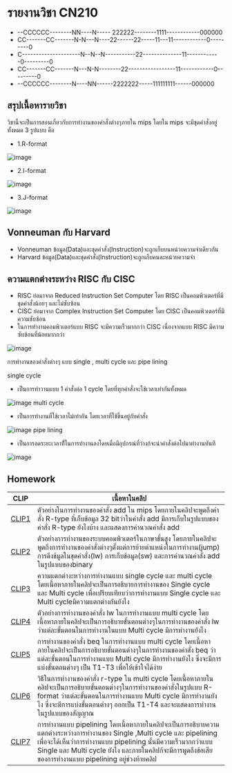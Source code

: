 # รายงานวิชา CN210
* --CCCCCC--------NN----N-----  222222--------1111------------000000
* CC-------CC-------N-N---N----22------22-----11---11------------0---------0
* C---------------------N--N--N-----------22--------------11------------0---------0
* CC-------CC-------N---N-N--------22-----------------11------------0---------0
* --CCCCCC--------N----NN------2222222-----111111111------000000
## สรุปเนื้อหารายวิชา
วิชานี้จะเป็นการสอนเกี่ยวกับการทำงานของคำสั่งต่างๆภายใน mips โดยใน mips จะมีชุดคำสั่งอยู่ทั้งหมด 3 รูปแบบ คือ 
* 1.R-format

![image](http://4.bp.blogspot.com/-Ui0mt4h44s8/Up2nvk3iU3I/AAAAAAAAAPY/sF4haVYx6BE/s1600/1.png)

* 2.I-format

![image](http://4.bp.blogspot.com/-SrDyDKDbxJ8/Up2oHmwtNEI/AAAAAAAAAPg/9i686ypFdCg/s1600/3.png)

* 3.J-format

![image](http://1.bp.blogspot.com/-MqcOl_V2rSw/Up2okUK7aNI/AAAAAAAAAPo/R5iPs60F8Y0/s1600/2.png)

## Vonneuman กับ Harvard
* Vonneuman ข้อมูล(Data)และชุดคำสั่ง(Instruction)จะถูกเก็บบนหน่วยความจำเดียวกัน
* Harvard ข้อมูล(Data)และชุดคำสั่ง(Instruction)จะถูกเก็บคนละหน่วยความจำ

## ความแตกต่างระหว่าง RISC กับ CISC
* RISC ย่อมาจาก Reduced Instruction Set Computer โดย RISC เป็นคอมพิวเตอร์ที่มีชุดคำสั่งน้อยๆ และไม่ซับซ้อน
* CISC ย่อมาจาก Complex Instruction Set Computer โดย CISC เป็นคอมพิวเตอร์ที่มีความซับซ้อน
* ในการทำงานคอมพิวเตอร์แบบ RISC จะมีความเร็วมากกว่า CISC เนื่องจากแบบ RISC มีความซับซ้อนที่น้อยมากกว่า

![image](https://2.bp.blogspot.com/-PAHTUSBJA8s/Wzck5pNEhbI/AAAAAAAAAN4/NvbTkpo17dwrH6LM6XmKZEJtkYUINBxLQCLcBGAs/s1600/Capture.PNG)

การทำงานของคำสั่งต่างๆ แบบ single , multi cycle และ pipe lining

single cycle
* เป็นการทำวานแบบ 1 คำสั่งต่อ 1 cycle โดยที่ทุกคำสั่งจะใช้เวลาเท่ากันทั้งหมด

![image](https://camo.githubusercontent.com/647f042b60fb2e9bb9484b6bdb40f8d65f35e6ad/68747470733a2f2f7777772e636973652e75666c2e6564752f7e6d73737a2f436f6d704f72672f466967757265342e31312d4d4950536461746170617468522d6c6f642d6265712e676966)
multi cycle
* เป็นการทำงานที่ใช้เวลาไม่เท่ากัน โดยเวลาที่ใช้ขึ้นอยู่กับคำสั่ง

![image](https://camo.githubusercontent.com/3a759f503101d7359e3b9e88a79a64b022814d5a/68747470733a2f2f692e696d6775722e636f6d2f6d5758485770542e706e67)
pipe lining
* เป็นการลดระยะเวลาที่้ในการทำงานลงโดยเมื่อมีอุปกรณ์ที่ว่างก้จะนำคำสั่งต่อไปมาทำงานทันที

![image](http://2.bp.blogspot.com/-4YXOlZ30iCQ/UKTYR4Y4FLI/AAAAAAAAAGk/pCdSkaaazVA/s1600/02-What-is-pipelining-02.png)

## Homework

|CLIP|เนื้อหาในคลิป|
|-----|-----------------------------------------------------------------------------------------------------------------------------------------------|
|[CLIP1](https://youtu.be/VZFLH8Wq3IA)|ตัวอย่างในการทำงานของคำสั่ง add ใน mips โดยภายในคลิปจะพูดถึงคำสั่ง R-type ที่เก็บข้อมูล 32 bitว่าในคำสั่ง add มีการเก็บในรูปแบบของคำสั่ง R-type ยังไงบ้าง และแสดงการคำนวณคำสั่ง add|
|[CLIP2](https://youtu.be/CYYIpdiYHF8)|ตัวอย่างการทำงานของระบบคอมพิวเตอร์ในภาษาขั้นสูง โดยภายในคลิปจะพูดถึงการทำงานของคำสั่งต่างๆตั้งแต่การย้ายตำแหน่งในการทำงาน(jump) การดึงข้มูลในชุดคำสั่ง(lw) การเก็บข้อมูล(sw) และการคำนวณคำสั่ง add ในรูปแบบของbinary|
|[CLIP3](https://youtu.be/N3aXtqCpFQU)|ความแตกต่างะหว่างการทำงานแบบ single cycle และ multi cycle โดยเนื้อหาภายในคลิปจะเป็นการอธิบายการทำงานของ Single cycle และ Multi cycle เพื่อเปรียบเทียบว่าการทำงานแบบ Single cycle และ Multi cycleมีความแตกต่างกันยังไง|
|[CLIP4](https://youtu.be/8Pwj3uYp1AM)|ตัวอย่างการทำงานของคำสั่ง lw ในการทำงานแบบ multi cycle โดยเนื้อหาภายในคลิปจะเป็นการอธิบายขั้นตอนต่างๆในการทำงานของคำสั่ง lw ว่าแต่ละขั้นตอนในการทำงานในแบบ Multi cycle มีการทำงานยังไง|
|[CLIP5](https://youtu.be/Ckm_JZbouUE)|การทำงานของคำสั่ง beq ในการทำงานแบบ multi cycle โดยเนื้อหาภายในคลิปจะเป็นการอธิบายขั้นตอนต่างๆในการทำงานของคำสั่ง beq ว่าแต่ละขั้นตอนในการทำงานแบบ Multi cycle มีการทำงานยังไง ซึ่งจะมีการแบ่งขั้นตอนต่างๆ เป็น T1-T3 เพื่อให้เข้าใจได้ง่าย|
|[CLIP6](https://youtu.be/f7Kut2O65Ig)|วิธีในการทำงานของคำสั่ง r-type ใน multi cycle โดยเนื้อหาภายในคลิปจะเป็นการอธิบายขั้นตอนต่างๆในการทำงานของคำสั่งในรูปแบบ R-format ว่าแต่ละขั้นตอนในการทำงานแบบ Multi cycle มีการทำงานยังไง ซึ่งจะมีการแบ่งขั้นตอนต่างๆ ออกเป็น T1-T4 และจะแสดงการทำงานในรูปแบบของสัญญาณ|
|[CLIP7](https://youtu.be/vvQ5upcfwJA)|การทำงานแบบ pipelining โดยเนื้อหาภายในคลิปจะเป็นการอธิบายความแตกต่างระหว่างการทำงานของ Single ,Multi cycle และ pipelining เพื่อจะได้เห็นว่าการทำงานแบบ pipelining นั้นมีความเร็วมากกว่าแบบ Single และ Multi cycle ยังไง และภายในคลิปก้จะมีการพูดถึงข้อเสียของการทำงานแบบ pipelining อยู่ช่วงท้ายคลิป|


